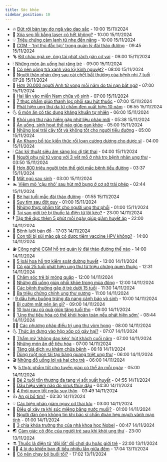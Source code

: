 ```yaml
---
title: Sức khỏe
sidebar_position: 10
---
```


<!-- vnexpress-suc-khoe:START -->
- 🔥 [Đứt rời bàn tay do ngã vào dao sắc](https://vnexpress.net/dut-roi-ban-tay-do-nga-vao-dao-sac-4816477.html) - 10:00 15/11/2024
- 🥰 [Xóa sẹo lồi bằng laser có hết không?](https://vnexpress.net/xoa-seo-loi-bang-laser-co-het-khong-4816493.html) - 10:00 15/11/2024
- 💡 [Triệu chứng cảm lạnh từ nhẹ đến nặng](https://vnexpress.net/trieu-chung-cam-lanh-tu-nhe-den-nang-4816380.html) - 10:00 15/11/2024
- 🤗 [CGM - &#39;trợ thủ đắc lực&#39; trong quản lý đái tháo đường](https://vnexpress.net/cgm-tro-thu-dac-luc-trong-quan-ly-dai-thao-duong-4810212.html) - 09:45 15/11/2024
- 🪜 [Đỡ cháu ngã xe, ông tái phát rách gân cơ vai](https://vnexpress.net/do-chau-nga-xe-ong-tai-phat-rach-gan-co-vai-4816500.html) - 09:00 15/11/2024
- 🕯 [Những món ăn uống hại răng trẻ](https://vnexpress.net/nhung-mon-an-uong-hai-rang-tre-4816319.html) - 09:00 15/11/2024
- 🤭 [Có nên uống trà xanh vào kỳ kinh nguyệt?](https://vnexpress.net/co-nen-uong-tra-xanh-vao-ky-kinh-nguyet-4816457.html) - 08:00 15/11/2024
- 👀 [Người thân phản ứng sau cái chết bất thường của bệnh nhi 7 tuổi](https://vnexpress.net/nguoi-than-phan-ung-sau-cai-chet-bat-thuong-cua-benh-nhi-7-tuoi-4816436.html) - 07:28 15/11/2024
- 🌋 [Hơn 20.000 người Anh tử vong mỗi năm do tai nạn bất ngờ](https://vnexpress.net/hon-20-000-nguoi-anh-tu-vong-moi-nam-do-tai-nan-bat-ngo-4816340.html) - 07:00 15/11/2024
- 🫶 [Hai lần vào miền Nam chữa vô sinh](https://vnexpress.net/hai-lan-vao-mien-nam-chua-vo-sinh-4816438.html) - 07:00 15/11/2024
- 🦆 [7 thực phẩm giúp thanh lọc phổi sau hút thuốc](https://vnexpress.net/7-thuc-pham-giup-thanh-loc-phoi-sau-hut-thuoc-4816430.html) - 07:00 15/11/2024
- 🚀 [Phát hiện ung thư da từ chấm đen xuất hiện 10 năm](https://vnexpress.net/phat-hien-ung-thu-da-tu-cham-den-xuat-hien-10-nam-4816337.html) - 06:55 15/11/2024
- 🌜 [6 món ăn có tác dụng kháng khuẩn tự nhiên](https://vnexpress.net/6-mon-an-co-tac-dung-khang-khuan-tu-nhien-4816343.html) - 06:00 15/11/2024
- 🧰 [Khỏi ung thư não hiếm gặp nhờ liệu pháp mới](https://vnexpress.net/khoi-ung-thu-nao-hiem-gap-nho-lieu-phap-moi-4816424.html) - 05:38 15/11/2024
- 💫 [Ăn uống, sinh hoạt thế nào giúp gan khỏe](https://vnexpress.net/an-uong-sinh-hoat-the-nao-giup-gan-khoe-4816346.html) - 05:00 15/11/2024
- 🌝 [Những loại trái cây tốt và không tốt cho người tiểu đường](https://vnexpress.net/nhung-loai-trai-cay-tot-va-khong-tot-cho-nguoi-tieu-duong-4816341.html) - 05:00 15/11/2024
- 🗽 [An Khang bổ túc kiến thức rối loạn cương dương cho dược sĩ](https://vnexpress.net/an-khang-bo-tuc-kien-thuc-roi-loan-cuong-duong-cho-duoc-si-4816317.html) - 04:00 15/11/2024
- 🕯 [Các kỹ thuật siêu âm sàng lọc dị tật thai](https://vnexpress.net/cac-ky-thuat-sieu-am-sang-loc-di-tat-thai-4816289.html) - 04:00 15/11/2024
- 🦅 [Người phụ nữ tử vong với 3 vết mổ ở nhà trọ bệnh nhân ung thư](https://vnexpress.net/tu-vong-tai-khu-tro-benh-nhan-ung-thu-voi-3-vet-mo-4816323.html) - 03:50 15/11/2024
- 🦆 [Hơn 800 triệu người trên thế giới mắc bệnh tiểu đường](https://vnexpress.net/the-gioi-co-hon-800-trieu-nguoi-mac-tieu-duong-4816348.html) - 03:37 15/11/2024
- 🎊 [Mất ngủ sau sinh](https://vnexpress.net/mat-ngu-sau-sinh-4816303.html) - 03:00 15/11/2024
- 🏊 [Viêm mô &#39;cậu nhỏ&#39; sau hút mỡ bụng ở cơ sở trái phép](https://vnexpress.net/viem-mo-cau-nho-sau-hut-mo-bung-o-co-so-trai-phep-4816277.html) - 02:44 15/11/2024
- 📝 [Bé hai tuổi mắc đái tháo đường](https://vnexpress.net/be-hai-tuoi-mac-dai-thao-duong-4816257.html) - 01:55 15/11/2024
- 💯 [Suy tim sau đột quỵ](https://vnexpress.net/suy-tim-sau-dot-quy-4816048.html) - 01:00 15/11/2024
- 🌊 [Những thực phẩm tốt cho người ung thư phổi](https://vnexpress.net/nhung-thuc-pham-tot-cho-nguoi-ung-thu-phoi-4816001.html) - 01:00 15/11/2024
- 🚀 [Tại sao giới trẻ bị thuốc lá điện tử lôi kéo?](https://vnexpress.net/tai-sao-gioi-tre-bi-thuoc-la-dien-tu-loi-keo-4816042.html) - 23:00 14/11/2024
- 🕴 [Tập thể dục thêm 5 phút mỗi ngày giúp giảm huyết áp](https://vnexpress.net/tap-the-duc-them-5-phut-moi-ngay-giup-giam-huyet-ap-4816029.html) - 22:00 14/11/2024
- 🗽 [Bệnh lưỡi bản đồ](https://vnexpress.net/benh-luoi-ban-do-4808366.html) - 17:03 14/11/2024
- 🎡 [Con tôi bị sùi mào gà có được tiêm vaccine HPV không?](https://vnexpress.net/con-toi-bi-sui-mao-ga-co-duoc-tiem-vaccine-hpv-khong-4816145.html) - 14:00 14/11/2024
- ⛽️ [Công nghệ CGM hỗ trợ quản lý đái tháo đường thế nào](https://vnexpress.net/cong-nghe-cgm-ho-tro-quan-ly-dai-thao-duong-the-nao-4810214.html) - 14:00 14/11/2024
- 🦆 [5 loài hoa hỗ trợ kiểm soát đường huyết](https://vnexpress.net/5-loai-hoa-ho-tro-kiem-soat-duong-huyet-4815613.html) - 13:00 14/11/2024
- 🤩 [Cô gái 25 tuổi phát hiện ung thư từ triệu chứng quen thuộc](https://vnexpress.net/co-gai-25-tuoi-phat-hien-ung-thu-tu-trieu-chung-quen-thuoc-4816092.html) - 12:31 14/11/2024
- 🦒 [Chăm sóc trẻ bị móng quặp](https://vnexpress.net/cham-soc-tre-bi-mong-quap-4816073.html) - 12:00 14/11/2024
- 💫 [Những đồ uống giúp phổi khỏe trong mùa đông](https://vnexpress.net/nhung-do-uong-giup-phoi-khoe-trong-mua-dong-4815933.html) - 12:00 14/11/2024
- 🐘 [Các bệnh thường gặp ở trẻ dưới 15 tuổi](https://vnexpress.net/cac-benh-thuong-gap-o-tre-duoi-15-tuoi-4816140.html) - 11:30 14/11/2024
- 🚀 [Ba triệu chứng chính ung thư xương](https://vnexpress.net/ba-trieu-chung-chinh-ung-thu-xuong-4815917.html) - 11:00 14/11/2024
- 🕯 [9 dấu hiệu buồng trứng đa nang cảnh báo vô sinh](https://vnexpress.net/9-dau-hieu-buong-trung-da-nang-canh-bao-vo-sinh-4816062.html) - 10:00 14/11/2024
- 🦏 [Bị cườm mắt nên ăn gì?](https://vnexpress.net/bi-cuom-mat-nen-an-gi-4816005.html) - 09:00 14/11/2024
- 🦄 [10 loại rau củ quả giúp tăng tuổi thọ](https://vnexpress.net/10-loai-rau-cu-qua-giup-tang-tuoi-tho-4815835.html) - 09:00 14/11/2024
- 🦒 [&#39;Ung thư tiêu hóa có thể khỏi hoàn toàn nếu phát hiện sớm&#39;](https://vnexpress.net/ung-thu-tieu-hoa-co-the-khoi-hoan-toan-neu-phat-hien-som-4816011.html) - 08:44 14/11/2024
- 👨‍🏫 [Các phương pháp điều trị ung thư vòm họng](https://vnexpress.net/cac-phuong-phap-dieu-tri-ung-thu-vom-hong-4815974.html) - 08:00 14/11/2024
- 🌜 [Thức ăn đựng vào hộp xốp có gây hại?](https://vnexpress.net/thuc-an-dung-vao-hop-xop-co-gay-hai-4815794.html) - 07:07 14/11/2024
- 🚀 [Thẩm mỹ &#39;không dao kéo&#39; hút khách cuối năm](https://vnexpress.net/tham-my-khong-dao-keo-hut-khach-cuoi-nam-4815994.html) - 07:00 14/11/2024
- 💃 [Những món ăn dễ tiêu hóa](https://vnexpress.net/nhung-mon-an-de-tieu-hoa-4815949.html) - 07:00 14/11/2024
- 💯 [Tăng giá dịch vụ khám chữa bệnh](https://vnexpress.net/tang-gia-dich-vu-kham-chua-benh-4815955.html) - 06:18 14/11/2024
- 🤔 [Dùng ruột non tái tạo bàng quang triệt ung thư](https://vnexpress.net/dung-ruot-non-tai-tao-bang-quang-triet-ung-thu-4815969.html) - 06:00 14/11/2024
- 🎬 [Những đồ uống lợi và hại cho trẻ](https://vnexpress.net/nhung-do-uong-loi-va-hai-cho-tre-4815906.html) - 06:00 14/11/2024
- 🪜 [5 thực phẩm tốt cho tuyến giáp có thể ăn mỗi ngày](https://vnexpress.net/5-thuc-pham-tot-cho-tuyen-giap-co-the-an-moi-ngay-4815875.html) - 05:00 14/11/2024
- 🦣 [Bé 2 tuổi tổn thương đa tạng vì sốt xuất huyết](https://vnexpress.net/be-2-tuoi-ton-thuong-da-tang-vi-sot-xuat-huyet-4815865.html) - 04:55 14/11/2024
- 🧐 [Dấu hiệu viêm não do virus thủy đậu](https://vnexpress.net/dau-hieu-viem-nao-do-virus-thuy-dau-4815931.html) - 04:30 14/11/2024
- 🤡 [4 thói quen tốt ngừa suy thận](https://vnexpress.net/4-thoi-quen-tot-ngua-suy-than-4815770.html) - 03:49 14/11/2024
- 👍 [Ăn gì bổ tim?](https://vnexpress.net/an-gi-bo-tim-4815868.html) - 03:30 14/11/2024
- 💡 [Các biện pháp giảm nguy cơ thai lưu](https://vnexpress.net/cac-bien-phap-giam-nguy-co-thai-luu-4815851.html) - 03:00 14/11/2024
- 💯 [Điều gì xảy ra khi súc miệng bằng nước muối?](https://vnexpress.net/dieu-gi-xay-ra-khi-suc-mieng-bang-nuoc-muoi-4815784.html) - 01:00 14/11/2024
- 🧠 [Người đàn ông không tin khi bác sĩ chẩn đoán hẹp mạch vành mạn tính](https://vnexpress.net/nguoi-dan-ong-khong-tin-khi-bac-si-chan-doan-hep-mach-vanh-man-tinh-4815701.html) - 01:00 14/11/2024
- 🎡 [3 chìa khóa trường thọ của nhà khoa học Nobel](https://vnexpress.net/3-chia-khoa-truong-tho-cua-nha-khoa-hoc-nobel-4815692.html) - 00:47 14/11/2024
- 🌏 [Cảm giác cô độc của người trẻ sau khi khỏi ung thư](https://vnexpress.net/mot-cuoc-chien-khac-sau-khi-khoi-benh-ung-thu-4815648.html) - 23:00 13/11/2024
- ⚗️ [Thuốc lá điện tử &#39;đội lốt&#39; đồ chơi dụ hoặc giới trẻ](https://vnexpress.net/moi-de-doa-tu-thuoc-la-dien-tu-4815120.html) - 22:00 13/11/2024
- 👨‍🏫 [4 lý do khiến bạn đi tiểu nhiều lần giữa đêm](https://vnexpress.net/4-ly-do-khien-ban-di-tieu-nhieu-lan-giua-dem-4814886.html) - 17:04 13/11/2024
- 🤖 [Có nên chạy bộ buổi tối?](https://vnexpress.net/co-nen-chay-bo-buoi-toi-4815629.html) - 17:02 13/11/2024<!-- vnexpress-suc-khoe:END -->
